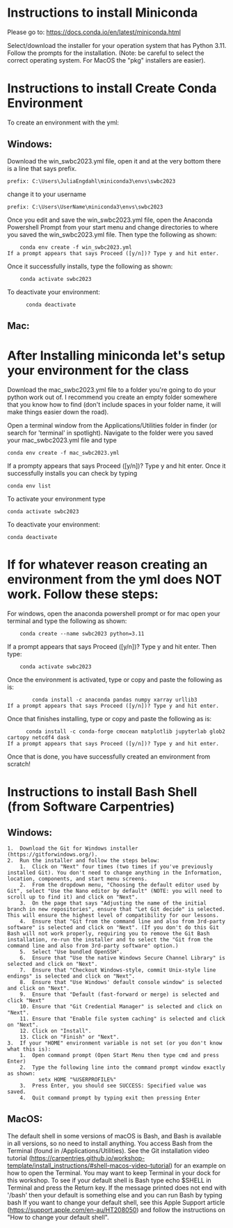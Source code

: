 # Instructions to install Miniconda
Please go to: https://docs.conda.io/en/latest/miniconda.html

Select/download the installer for your operation system that has Python 3.11. Follow the prompts for the installation. (Note: be careful to select the correct operating system. For MacOS the "pkg" installers are easier).

# Instructions to install Create Conda Environment

  To create an environment with the yml:
## Windows:
Download the win_swbc2023.yml file, open it and at the very bottom there is a line that says prefix.

    prefix: C:\Users\JuliaEngdahl\miniconda3\envs\swbc2023

change it to your username

    prefix: C:\Users\UserName\miniconda3\envs\swbc2023

Once you edit and save the win_swbc2023.yml file, open the Anaconda Powershell Prompt from your start menu and change directories to where you saved the win_swbc2023.yml file. Then type the following as shown:

        conda env create -f win_swbc2023.yml
    If a prompt appears that says Proceed ([y/n])? Type y and hit enter.
Once it successfully installs, type the following as shown:

        conda activate swbc2023
To deactivate your environment:

	      conda deactivate
## Mac:

# After Installing miniconda let's setup your environment for the class

Download the mac_swbc2023.yml file to a folder you're going to do your python work out of. I recommend you create an empty folder somewhere that you know how to find (don't include spaces in your folder name, it will make things easier down the road).

Open a terminal window from the Applications/Utilities folder in finder (or search for 'terminal' in spotlight). Navigate to the folder were you saved your mac_swbc2023.yml file and type

	conda env create -f mac_swbc2023.yml

 If a prompty appears that says Proceed ([y/n])? Type y and hit enter. Once it successfully installs you can check by typing

 	conda env list

 To activate your environment type

  	conda activate swbc2023

 To deactivate your environment:

 	conda deactivate
   

# If for whatever reason creating an environment from the yml does NOT work. Follow these steps:
For windows, open the anaconda powershell prompt or for mac open your terminal and type the following as shown:

        conda create --name swbc2023 python=3.11
If a prompt appears that says Proceed ([y/n])? Type y and hit enter.
Then type:

        conda activate swbc2023
Once the environment is activated, type or copy and paste the following as is:

	        conda install -c anaconda pandas numpy xarray urllib3
    If a prompt appears that says Proceed ([y/n])? Type y and hit enter.

Once that finishes installing, type or copy and paste the following as is:

	      conda install -c conda-forge cmocean matplotlib jupyterlab glob2 cartopy netcdf4 dask
    If a prompt appears that says Proceed ([y/n])? Type y and hit enter.
    
Once that is done, you have successfully created an environment from scratch!

# Instructions to install Bash Shell (from Software Carpentries)
## Windows:
    1.	Download the Git for Windows installer (https://gitforwindows.org/).
    2.	Run the installer and follow the steps below:
        1.	Click on "Next" four times (two times if you've previously installed Git). You don't need to change anything in the Information, location, components, and start menu screens.
        2.	From the dropdown menu, "Choosing the default editor used by Git", select "Use the Nano editor by default" (NOTE: you will need to scroll up to find it) and click on "Next".
        3.	On the page that says "Adjusting the name of the initial branch in new repositories", ensure that "Let Git decide" is selected. This will ensure the highest level of compatibility for our lessons.
        4.	Ensure that "Git from the command line and also from 3rd-party software" is selected and click on "Next". (If you don't do this Git Bash will not work properly, requiring you to remove the Git Bash installation, re-run the installer and to select the "Git from the command line and also from 3rd-party software" option.)
        5.	Select "Use bundled OpenSSH".
        6.	Ensure that "Use the native Windows Secure Channel Library" is selected and click on "Next".
        7.	Ensure that "Checkout Windows-style, commit Unix-style line endings" is selected and click on "Next".
        8.	Ensure that "Use Windows' default console window" is selected and click on "Next".
        9.	Ensure that "Default (fast-forward or merge) is selected and click "Next"
        10.	Ensure that "Git Credential Manager" is selected and click on "Next".
        11.	Ensure that "Enable file system caching" is selected and click on "Next".
        12.	Click on "Install".
        13.	Click on "Finish" or "Next".
    3.	If your "HOME" environment variable is not set (or you don't know what this is):
        1.	Open command prompt (Open Start Menu then type cmd and press Enter)
        2.	Type the following line into the command prompt window exactly as shown:
              setx HOME "%USERPROFILE%"
        3.	Press Enter, you should see SUCCESS: Specified value was saved.
        4.	Quit command prompt by typing exit then pressing Enter

## MacOS:
The default shell in some versions of macOS is Bash, and Bash is available in all versions, so no need to install anything. You access Bash from the Terminal (found in /Applications/Utilities). See the Git installation video tutorial (https://carpentries.github.io/workshop-template/install_instructions/#shell-macos-video-tutorial) for an example on how to open the Terminal. You may want to keep Terminal in your dock for this workshop.
To see if your default shell is Bash type echo $SHELL in Terminal and press the Return key. If the message printed does not end with '/bash' then your default is something else and you can run Bash by typing bash
If you want to change your default shell, see this Apple Support article (https://support.apple.com/en-au/HT208050) and follow the instructions on "How to change your default shell".

